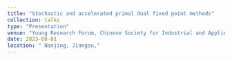 ```yaml
---
title: "Stochastic and accelerated primal dual fixed point methods"
collection: talks
type: "Presentation"
venue: "Young Research Forum, Chinese Society for Industrial and Applied Mathematic"
date: 2023-08-01
location: " Nanjing, Jiangsu,"
---
```

